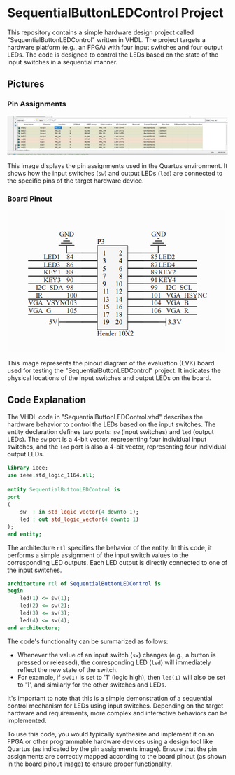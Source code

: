 # SequentialButtonLEDControl Project

This repository contains a simple hardware design project called "SequentialButtonLEDControl" written in VHDL. The project targets a hardware platform (e.g., an FPGA) with four input switches and four output LEDs. The code is designed to control the LEDs based on the state of the input switches in a sequential manner.

## Pictures

### Pin Assignments

![Pin Assignments](./img/pin_assignments.png)

This image displays the pin assignments used in the Quartus environment. It shows how the input switches (`sw`) and output LEDs (`led`) are connected to the specific pins of the target hardware device.

### Board Pinout

![Board Pinout](./img/board_pinout.png)

This image represents the pinout diagram of the evaluation (EVK) board used for testing the "SequentialButtonLEDControl" project. It indicates the physical locations of the input switches and output LEDs on the board.

## Code Explanation

The VHDL code in "SequentialButtonLEDControl.vhd" describes the hardware behavior to control the LEDs based on the input switches. The entity declaration defines two ports: `sw` (input switches) and `led` (output LEDs). The `sw` port is a 4-bit vector, representing four individual input switches, and the `led` port is also a 4-bit vector, representing four individual output LEDs.

```vhdl
library ieee;
use ieee.std_logic_1164.all;

entity SequentialButtonLEDControl is
port
(
    sw  : in std_logic_vector(4 downto 1);
    led : out std_logic_vector(4 downto 1)
);
end entity;
```

The architecture `rtl` specifies the behavior of the entity. In this code, it performs a simple assignment of the input switch values to the corresponding LED outputs. Each LED output is directly connected to one of the input switches.

```vhdl
architecture rtl of SequentialButtonLEDControl is
begin
    led(1) <= sw(1);
    led(2) <= sw(2);
    led(3) <= sw(3);
    led(4) <= sw(4);
end architecture;
```

The code's functionality can be summarized as follows:
- Whenever the value of an input switch (`sw`) changes (e.g., a button is pressed or released), the corresponding LED (`led`) will immediately reflect the new state of the switch.
- For example, if `sw(1)` is set to '1' (logic high), then `led(1)` will also be set to '1', and similarly for the other switches and LEDs.

It's important to note that this is a simple demonstration of a sequential control mechanism for LEDs using input switches. Depending on the target hardware and requirements, more complex and interactive behaviors can be implemented.

To use this code, you would typically synthesize and implement it on an FPGA or other programmable hardware devices using a design tool like Quartus (as indicated by the pin assignments image). Ensure that the pin assignments are correctly mapped according to the board pinout (as shown in the board pinout image) to ensure proper functionality.